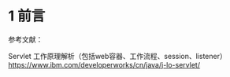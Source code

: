 # 1 前言

参考文献：

Servlet 工作原理解析（包括web容器、工作流程、session、listener）   https://www.ibm.com/developerworks/cn/java/j-lo-servlet/

